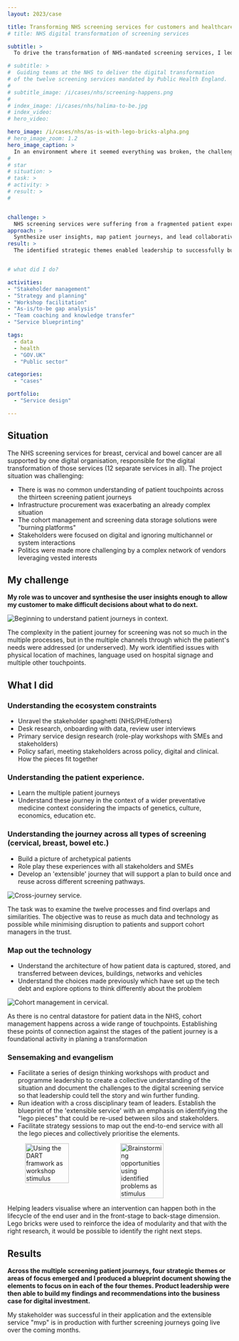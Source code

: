 ```yaml
---
layout: 2023/case

title: Transforming NHS screening services for customers and healthcare staff
# title: NHS digital transformation of screening services

subtitle: >
  To drive the transformation of NHS-mandated screening services, I led an end-to-end redesign to improve both patient experience and operational efficiency. Working across multiple stakeholder groups – including policy, technology, and clinical teams.

# subtitle: >
#  Guiding teams at the NHS to deliver the digital transformation 
# of the twelve screening services mandated by Public Health England.
#
# subtitle_image: /i/cases/nhs/screening-happens.png
#
# index_image: /i/cases/nhs/halima-to-be.jpg
# index_video:
# hero_video:

hero_image: /i/cases/nhs/as-is-with-lego-bricks-alpha.png
# hero_image_zoom: 1.2
hero_image_caption: >
  In an environment where it seemed everything was broken, the challenge for my customer was to understand both what was possible, and where to start. By focusing on the overlap between different types of screening journeys, and qualifying that with data and technical architecture choices, it was possible to identify the four innitiatives that would generate the most value inside realistic time and cost parameters.
#
# star
# situation: >
# task: >
# activity: >
# result: >
#


challenge: >
  NHS screening services were suffering from a fragmented patient experience and failing legacy technology. The goal was to identify what's next.
approach: >
  Synthesize user insights, map patient journeys, and lead collaborative workshops with leadership to develop an "extensible service" blueprint based on reusable "lego pieces".
result: >
  The identified strategic themes enabled leadership to successfully build a business case and secure funding for digital investment with an MVP which is now in production.


# what did I do?

activities:
- "Stakeholder management"
- "Strategy and planning"
- "Workshop facilitation"
- "As-is/to-be gap analysis"
- "Team coaching and knowledge transfer"
- "Service blueprinting"

tags: 
  - data
  - health
  - "GOV.UK"
  - "Public sector"

categories:
  - "cases"

portfolio:
  - "Service design"

---
```



## Situation

The NHS screening services for breast, cervical and bowel cancer are all supported by one digital organisation, responsible for the digital transformation of those services (12 separate services in all). The project situation was challenging:
  
- There is was no common understanding of patient touchpoints across the thirteen screening patient journeys
- Infrastructure procurement was exacerbating an already complex situation
- The cohort management and screening data storage solutions were "burning platforms"
- Stakeholders were focused on digital and ignoring multichannel or system interactions
- Politics were made more challenging by a complex network of vendors leveraging vested interests

## My challenge

**My role was to uncover and synthesise the user insights enough to allow my customer to make difficult decisions about what to do next.**

![Beginning to understand patient journeys in context.](/i/cases/nhs/NHS-screening-BP.png)

<p class="imagecaption">
  The complexity in the patient journey for screening was not so much in the multiple processes, but in the multiple channels through which the patient's needs were addressed (or underserved). My work identified issues with physical location of machines, language used on hospital signage and multiple other touchpoints. 
</p>

## What I did

### Understanding the ecosystem constraints

- Unravel the stakeholder spaghetti (NHS/PHE/others)
- Desk research, onboarding with data, review user interviews
- Primary service design research (role-play workshops with SMEs and stakeholders)
- Policy safari, meeting stakeholders across policy, digital and clinical. How the pieces fit together

### Understanding the patient experience. 

- Learn the multiple patient journeys
- Understand these journey in the context of a wider preventative medicine context considering the impacts of genetics, culture, economics, education etc.

### Understanding the journey across all types of screening (cervical, breast, bowel etc.)

- Build a picture of archetypical patients
- Role play these experiences with all stakeholders and SMEs
- Develop an 'extensible' journey that will support a plan to build once and reuse across different screening pathways.

<!-- {:.zoomable-image} -->

![Cross-journey service.](/i/cases/nhs/human-centred-journey-cross-service.png)

<p class="imagecaption">
  The task was to examine the twelve processes and find overlaps and similarities. The objective was to reuse as much data and technology as possible while minimising disruption to patients and support cohort managers in the trust.
</p>

### Map out the technology

- Understand the architecture of how patient data is captured, stored, and transferred between devices, buildings, networks and vehicles
- Understand the choices made previously which have set up the tech debt and explore options to think differently about the problem

![Cohort management in cervical.](/i/cases/nhs/1-aware-of-service.png)

<p class="imagecaption">
  As there is no central datastore for patient data in the NHS, cohort management happens across a wide range of touchpoints. Establishing these points of connection against the stages of the patient journey is a foundational activity in planing a transformation
</p>


### Sensemaking and evangelism

- Facilitate a series of design thinking workshops with product and programme leadership to create a collective understanding of the situation and document the challenges to the digital screening service so that leadership could tell the story and win further funding.
- Run ideation with a cross disciplinary team of leaders. Establish the blueprint of the 'extensible service' with an emphasis on identifying the "lego pieces" that could be re-used between silos and stakeholders. 
- Facilitate strategy sessions to map out the end-to-end service with all the lego pieces and collectively prioritise the elements. 


<figure style="display:flex;">
  <img style="width:48%;" src="/i/cases/nhs/as-is-with-lego-bricks-base.png" alt="Using the DART framwork as workshop stimulus" />
  <img style="width:48%;border-left:10px solid white;" src="/i/cases/nhs/as-is-with-lego-bricks-alpha.png" alt="Brainstorming opportunities using identified problems as stimulus" class="zoomable-image"/>
</figure>

<p class="imagecaption">
  Helping leaders visualise where an intervention can happen both in the lifecycle of the end user and in the front-stage to back-stage dimension. Lego bricks were used to reinforce the idea of modularity and that with the right research, it would be possible to identify the right next steps.
</p>


## Results

**Across the multiple screening patient journeys, four strategic themes or areas of focus emerged and I produced a blueprint document showing the elements to focus on in each of the four themes. Product leadership were then able to build my findings and recommendations into the business case for digital investment.** 

My stakeholder was successful in their application and the extensible service "mvp" is in production with further screening journeys going live over the coming months.


